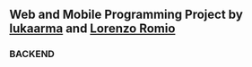 ## Web and Mobile Programming Project by [lukaarma] and [Lorenzo Romio]

### BACKEND

[lukaarma]: https://github.com/lukaarma
[Lorenzo Romio]: https://github.com/lorenzoromio
